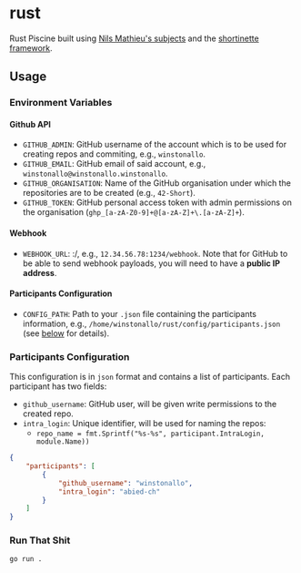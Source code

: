 # rust
Rust Piscine built using [Nils Mathieu's subjects](https://github.com/nils-mathieu/piscine-rust) and the [shortinette framework](https://pkg.go.dev/github.com/42-Short/shortinette).

## Usage
### Environment Variables
#### Github API
* `GITHUB_ADMIN`: GitHub username of the account which is to be used for creating repos and commiting, e.g., `winstonallo`.
* `GITHUB_EMAIL`: GitHub email of said account, e.g., `winstonallo@winstonallo.winstonallo`.
* `GITHUB_ORGANISATION`: Name of the GitHub organisation under which the repositories are to be created (e.g., `42-Short`).
* `GITHUB_TOKEN`: GitHub personal access token with admin permissions on the organisation (`ghp_[a-zA-Z0-9]+@[a-zA-Z]+\.[a-zA-Z]+`).
#### Webhook
* `WEBHOOK_URL`: <IP>:<PORT>/<ENDPOINT>, e.g., `12.34.56.78:1234/webhook`. Note that for GitHub to be able to send webhook payloads, you will need to have a **public IP address**.
#### Participants Configuration
* `CONFIG_PATH`: Path to your `.json` file containing the participants information, e.g., `/home/winstonallo/rust/config/participants.json` (see [below](#participants-configuration) for details).
### Participants Configuration
This configuration is in `json` format and contains a list of participants. Each participant has two fields:
* `github_username`: GitHub user, will be given write permissions to the created repo.
* `intra_login`: Unique identifier, will be used for naming the repos:
    * `repo_name = fmt.Sprintf("%s-%s", participant.IntraLogin, module.Name))`
```json
{
    "participants": [
        {
            "github_username": "winstonallo",
            "intra_login": "abied-ch"
        }
    ]
}
```
### Run That Shit
```zsh
go run .
```

